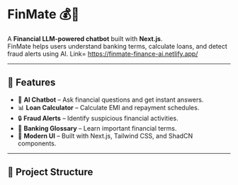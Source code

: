 # FinMate 💰🤖
A **Financial LLM-powered chatbot** built with **Next.js**.  
FinMate helps users understand banking terms, calculate loans, and detect fraud alerts using AI.
Link= https://finmate-finance-ai.netlify.app/

---

## 🚀 Features
- 💬 **AI Chatbot** – Ask financial questions and get instant answers.  
- 📊 **Loan Calculator** – Calculate EMI and repayment schedules.  
- 🔒 **Fraud Alerts** – Identify suspicious financial activities.  
- 🏦 **Banking Glossary** – Learn important financial terms.  
- 🎨 **Modern UI** – Built with Next.js, Tailwind CSS, and ShadCN components.

---

## 📂 Project Structure
